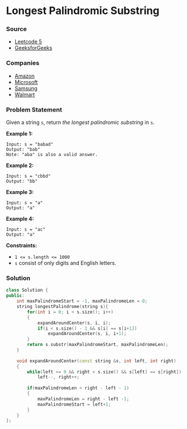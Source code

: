 # Longest Palindromic Substring

### Source

* [Leetcode 5](https://leetcode.com/problems/longest-palindromic-substring/)
* [GeeksforGeeks](https://practice.geeksforgeeks.org/problems/longest-palindrome-in-a-string1956/1#)

### Companies

* [Amazon](../../company-based-lists/amazon.md)
* [Microsoft](../../company-based-lists/microsoft.md)
* [Samsung](../../company-based-lists/samsung.md)
* [Walmart](../../company-based-lists/walmart.md)

### Problem Statement

Given a string `s`, return _the longest palindromic substring_ in `s`.

**Example 1:**

```text
Input: s = "babad"
Output: "bab"
Note: "aba" is also a valid answer.
```

**Example 2:**

```text
Input: s = "cbbd"
Output: "bb"
```

**Example 3:**

```text
Input: s = "a"
Output: "a"
```

**Example 4:**

```text
Input: s = "ac"
Output: "a"
```

**Constraints:**

* `1 <= s.length <= 1000`
* `s` consist of only digits and English letters.

### Solution

```cpp
class Solution {
public:
    int maxPalindromeStart = -1, maxPalindromeLen = 0;
    string longestPalindrome(string s){
        for(int i = 0; i < s.size(); i++)
        {
            expandAroundCenter(s, i, i);
            if(i < s.size() - 1 && s[i] == s[i+1])
                expandAroundCenter(s, i, i+1);
        }
        return s.substr(maxPalindromeStart, maxPalindromeLen);    
    }
    
    void expandAroundCenter(const string &s, int left, int right)
    {
        while(left >= 0 && right < s.size() && s[left] == s[right])
            left--, right++;
            
        if(maxPalindromeLen < right - left - 1)
        {
            maxPalindromeLen = right - left -1;
            maxPalindromeStart = left+1;
        }
    }
};
```

